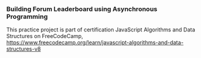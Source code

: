 ### Building Forum Leaderboard using Asynchronous Programming

This practice project is part of certification JavaScript Algorithms and Data Structures on FreeCodeCamp,
https://www.freecodecamp.org/learn/javascript-algorithms-and-data-structures-v8
